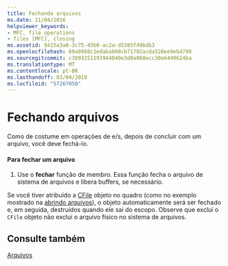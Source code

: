 ```yaml
---
title: Fechando arquivos
ms.date: 11/04/2016
helpviewer_keywords:
- MFC, file operations
- files [MFC], closing
ms.assetid: 8415a3a8-3c75-45b0-ac2a-d5385f49bdb3
ms.openlocfilehash: 69a0960c1edabab00cb71702acda526ee9ebd798
ms.sourcegitcommit: c3093251193944840e3d0a068ecc30e6449624ba
ms.translationtype: MT
ms.contentlocale: pt-BR
ms.lasthandoff: 03/04/2019
ms.locfileid: "57267050"
---
```

# <a name="closing-files"></a>Fechando arquivos

Como de costume em operações de e/s, depois de concluir com um arquivo, você deve fechá-lo.

#### <a name="to-close-a-file"></a>Para fechar um arquivo

1. Use o **fechar** função de membro. Essa função fecha o arquivo de sistema de arquivos e libera buffers, se necessário.

Se você tiver atribuído a [CFile](../mfc/reference/cfile-class.md) objeto no quadro (como no exemplo mostrado na [abrindo arquivos](../mfc/opening-files.md)), o objeto automaticamente será ser fechado e, em seguida, destruídos quando ele sai do escopo. Observe que excluí o `CFile` objeto não exclui o arquivo físico no sistema de arquivos.

## <a name="see-also"></a>Consulte também

[Arquivos](../mfc/files-in-mfc.md)
